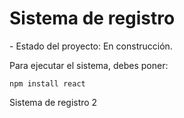 <h1> Sistema de registro </h1>
- Estado del proyecto: En construcción.


Para ejecutar el sistema, debes poner:

```npm install react```

Sistema de registro 2
